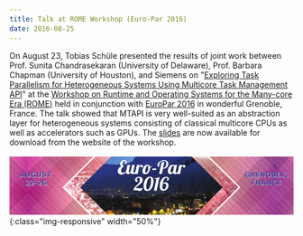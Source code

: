 ```yaml
---
title: Talk at ROME Workshop (Euro-Par 2016)
date: 2016-08-25
---
```

On August 23, Tobias Schüle presented the results of joint work between 
Prof. Sunita Chandrasekaran (University of Delaware), Prof. Barbara Chapman (University of Houston), and Siemens on "[Exploring Task Parallelism for Heterogeneous Systems Using Multicore Task Management API](https://embb.io/downloads/Exploring%20Task%20Parallelism%20for%20Heterogeneous%20Systems%20Using%20Multicore%20Task%20Management%20API.pdf)" at the [Workshop on Runtime and Operating Systems for the Many-core Era (ROME)](http://wrome.github.io/grenoble2016/) held in conjunction with [EuroPar 2016](https://europar2016.inria.fr/) in wonderful Grenoble, France. The talk showed that MTAPI is very well-suited as an abstraction layer for heterogeneous systems consisting of classical multicore CPUs as well as accelerators such as GPUs. The [slides](https://wrome.github.io/slides/rome16_schuele.pdf) are now available for download from the website of the workshop.
<br/><br/>
![Euro-Par 2016](img/europar2016.png){:class="img-responsive" width="50%"}
